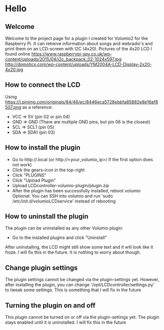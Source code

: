 # Hello

## Welcome

Welcome to the project page for a plugin I created for Volumio2 for the Raspberry Pi.
It can retreive information about songs and webradio's and print them on an LCD-screen with I2C (4x20).
Pictures of the 4x20 LCD I found online
https://www.raspberrypi-spy.co.uk/wp-content/uploads/2015/04/i2c_backpack_02-1024x597.jpg
http://domoticx.com/wp-content/uploads/YM2004A-LCD-Display-2x20-4x20.jpg

## How to connect the LCD

Using https://i.pinimg.com/originals/84/46/ec/8446eca5728ebbfa85882e8e16af8507.png as a reference:
  - VCC => 5V    (pin 02 or pin 04)
  - GND => GND   (There are multiple GND pins, but pin 06 is the closest)
  - SCL => SCL1  (pin 05)
  - SDA => SDA1  (pin 03)

## How to install the plugin
- Go to http://<yourvolumioname>.local (or http://<your_volumio_ip>/ if the first option does not work)
- Click the gears-icon in the top-right
- Click "PLUGINS"
- Click "Upload Plugin"
- Upload LCDcontroller-volumio-plugin/plugin.zip
- After the plugin has been successfully installed, reboot volumio
  Optional: You can SSH into volumio and run 'sudo /etc/init.d/volumioLCDservice' instead of rebooting

## How to uninstall the plugin
The plugin can be uninstalled as any other Volumio plugin:
- Go to the installed plugins and click "Uninstall"

After uninstalling, the LCD might still show some text and it will look like it froze. I will fix this in the future. It is nothing to worry about though.

## Change plugin settings

The plugin settings cannot be changed via the plugin-settings yet.
However, after installing the plugin, you can change '/opt/LCDcontroller/settings.py' to tweak some settings.
This is something that I will fix in the future

## Turning the plugin on and off

This plugin cannot be turned on or off via the plugin-settings yet. The plugin stays enabled until it is uninstalled.
I will fix this in the future
